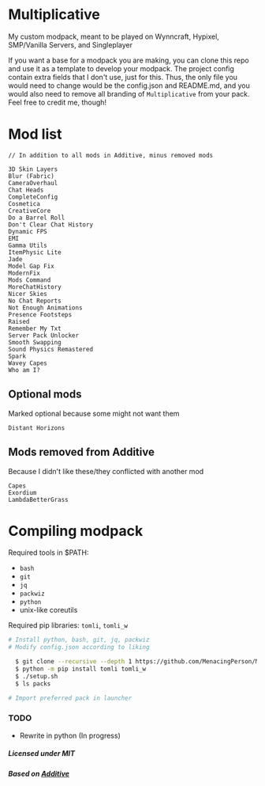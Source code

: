 # Multiplicative

My custom modpack, meant to be played on Wynncraft, Hypixel, SMP/Vanilla Servers, and Singleplayer

If you want a base for a modpack you are making, you can clone this repo
and use it as a template to develop your modpack. The project config contain
extra fields that I don't use, just for this. Thus, the only file you would need
to change would be the config.json and README.md, and you would also need to remove
all branding of `Multiplicative` from your pack.
Feel free to credit me, though!

# Mod list

```
// In addition to all mods in Additive, minus removed mods

3D Skin Layers
Blur (Fabric)
CameraOverhaul
Chat Heads
CompleteConfig
Cosmetica
CreativeCore
Do a Barrel Roll
Don't Clear Chat History
Dynamic FPS
EMI
Gamma Utils
ItemPhysic Lite
Jade
Model Gap Fix
ModernFix
Mods Command
MoreChatHistory
Nicer Skies
No Chat Reports
Not Enough Animations
Presence Footsteps
Raised
Remember My Txt
Server Pack Unlocker
Smooth Swapping
Sound Physics Remastered
Spark
Wavey Capes
Who am I?
```

## Optional mods

Marked optional because some might not want them

```
Distant Horizons
```

## Mods removed from Additive

Because I didn't like these/they conflicted with another mod

```
Capes
Exordium
LambdaBetterGrass
```

# Compiling modpack

Required tools in $PATH:
- `bash`
- `git`
- `jq`
- `packwiz`
- `python`
- unix-like coreutils

Required pip libraries: `tomli`, `tomli_w`

```bash
# Install python, bash, git, jq, packwiz
# Modify config.json according to liking

  $ git clone --recursive --depth 1 https://github.com/MenacingPerson/Multiplicative.git
  $ python -m pip install tomli tomli_w
  $ ./setup.sh
  $ ls packs

# Import preferred pack in launcher
```

### TODO

- Rewrite in python (In progress)

##### Licensed under MIT

##### Based on [Additive](https://github.com/intergrav/Additive)
